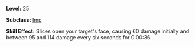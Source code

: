 <!-- TITLE: Skill: Face Gash -->
<!-- SUBTITLE:  A maiming strike that causes damage over time.-->

**Level:** 25

**Subclass:** [Imp](imp)

**Skill Effect:** Slices open your target's face, causing 60 damage initially and between 95 and 114 damage every six seconds for 0:00:36.